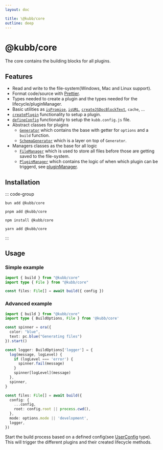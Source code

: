 ```yaml
---
layout: doc

title: \@kubb/core
outline: deep
---
```


# @kubb/core

The core contains the building blocks for all plugins.

## Features
- Read and write to the file-system(Windows, Mac and Linux support).
- Format code/source with [Prettier](https://prettier.io/).
- Types needed to create a plugin and the types needed for the lifecycle/pluginManager.
- Basic utilities as [`isPromise`](https://github.com/kubb-project/kubb/blob/main/packages/core/src/utils/isPromise.ts), [`isURL`](https://github.com/kubb-project/kubb/blob/main/packages/core/src/utils/isURL.ts), [`createJSDocBlockText`](https://github.com/kubb-project/kubb/blob/main/packages/core/src/utils/createJSDocBlockText.ts), `cache`, ...
- [`createPlugin`](https://github.com/kubb-project/kubb/blob/main/packages/core/src/plugin.ts) functionality to setup a plugin.
- [`defineConfig`](https://github.com/kubb-project/kubb/blob/main/packages/core/src/config.ts) functionality to setup the `kubb.config.js` file.
- Abstract classes for plugins
  - [`Generator`](https://github.com/kubb-project/kubb/blob/main/packages/core/src/generators/Generator.ts) which contains the base with getter for `options` and a `build` function.
  - [`SchemaGenerator`](https://github.com/kubb-project/kubb/blob/main/packages/core/src/generators/SchemaGenerator.ts) which is a layer on top of `Generator`.
- Managers classes as the base for all logic
  - [`FileManager`](https://github.com/kubb-project/kubb/blob/main/packages/core/src/managers/fileManager/FileManager.ts) which is used to store all files before those are getting saved to the file-system.
  - [`PluginManager`](https://github.com/kubb-project/kubb/blob/main/packages/core/src/managers/pluginManager/PluginManager.ts) which contains the logic of when which plugin can be triggerd, see [pluginManager](/reference/pluginManager).

## Installation

::: code-group

```shell [bun <img src="/feature/bun.svg"/>] 
bun add @kubb/core
```

```shell [pnpm <img src="/feature/pnpm.svg"/>] 
pnpm add @kubb/core
```

```shell [npm <img src="/feature/npm.svg"/>] 
npm install @kubb/core
```

```shell [yarn <img src="/feature/yarn.svg"/>] 
yarn add @kubb/core
```

:::

## Usage

### Simple example

```typescript
import { build } from "@kubb/core"
import type { File } from "@kubb/core"

const files: File[] = await build({ config })
```

### Advanced example

```typescript
import { build } from "@kubb/core"
import type { BuildOptions, File } from '@kubb/core'

const spinner = ora({
  color: "blue",
  text: pc.blue("Generating files")
}).start()

const logger: BuildOptions['logger'] = {
  log(message, logLevel) {
    if (logLevel === 'error') {
      spinner.fail(message)
    }
    spinner[logLevel](message)
  },
  spinner,
}

const files: File[] = await build({
  config: {
    ...config,
    root: config.root || process.cwd(),
  },
  mode: options.mode || 'development',
  logger,
})
```

Start the build process based on a defined config(see [UserConfig](https://github.com/kubb-project/kubb/blob/main/packages/core/src/config.ts) type). 
This will trigger the different plugins and their created lifecycle methods.
